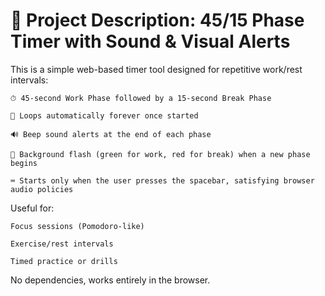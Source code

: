 
# 📘 Project Description: 45/15 Phase Timer with Sound & Visual Alerts

This is a simple web-based timer tool designed for repetitive work/rest intervals:

    ⏱ 45-second Work Phase followed by a 15-second Break Phase

    🔁 Loops automatically forever once started

    🔊 Beep sound alerts at the end of each phase

    🌈 Background flash (green for work, red for break) when a new phase begins

    ⌨️ Starts only when the user presses the spacebar, satisfying browser audio policies

Useful for:

    Focus sessions (Pomodoro-like)

    Exercise/rest intervals

    Timed practice or drills

No dependencies, works entirely in the browser.
